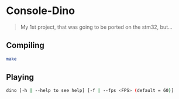 # Console-Dino 
> My 1st project, that was going to be ported on the stm32, but...
## Compiling
```sh
make
```
## Playing
```sh
dino [-h | --help to see help] [-f | --fps <FPS> (default = 60)]
```
